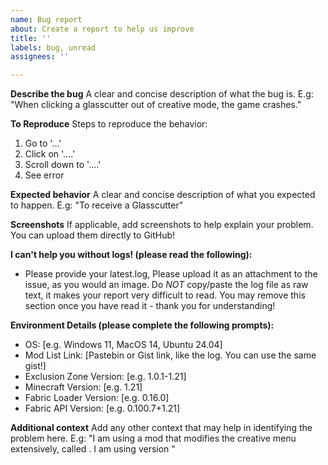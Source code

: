 ```yaml
---
name: Bug report
about: Create a report to help us improve
title: ''
labels: bug, unread
assignees: ''

---
```


**Describe the bug**
A clear and concise description of what the bug is.
E.g: "When clicking a glasscutter out of creative mode, the game crashes."

**To Reproduce**
Steps to reproduce the behavior:
1. Go to '...'
2. Click on '....'
3. Scroll down to '....'
4. See error

**Expected behavior**
A clear and concise description of what you expected to happen.
E.g: "To receive a Glasscutter"

**Screenshots**
If applicable, add screenshots to help explain your problem.
You can upload them directly to GitHub!

**I can't help you without logs! (please read the following):**
 - Please provide your latest.log, Please upload it as an attachment to the issue, as you would an image. Do _NOT_ copy/paste the log file as raw text, it makes your report very difficult to read. You may remove this section once you have read it - thank you for understanding!

**Environment Details (please complete the following prompts):**
 - OS: [e.g. Windows 11, MacOS 14, Ubuntu 24.04]
 - Mod List Link: [Pastebin or Gist link, like the log. You can use the same gist!]
 - Exclusion Zone Version: [e.g. 1.0.1-1.21]
 - Minecraft Version: [e.g. 1.21]
 - Fabric Loader Version: [e.g. 0.16.0]
 - Fabric API Version: [e.g. 0.100.7+1.21]

**Additional context**
Add any other context that may help in identifying the problem here.
E.g: "I am using a mod that modifies the creative menu extensively, called <mod name>. I am using version <version>"
